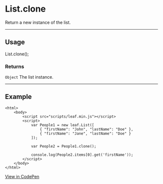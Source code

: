 # List.clone

Return a new instance of the list.

----------------------------------------------------------------------

## Usage

List.clone();

### Returns

`Object` The list instance.

----------------------------------------------------------------------

## Example

	<html>
		<body>
			<script src="scripts/leaf.min.js"></script>
			<script>
				var People1 = new leaf.List([
					{ "firstName": "John", "lastName": "Doe" },
					{ "firstName": "Jane", "lastName": "Doe" }
				]);

				var People2 = People1.clone();

				console.log(People2.items[0].get('firstName'));
			</script>
		</body>
	</html>

[View in CodePen](https://codepen.io/leaf-git/pen/yavJqz)

